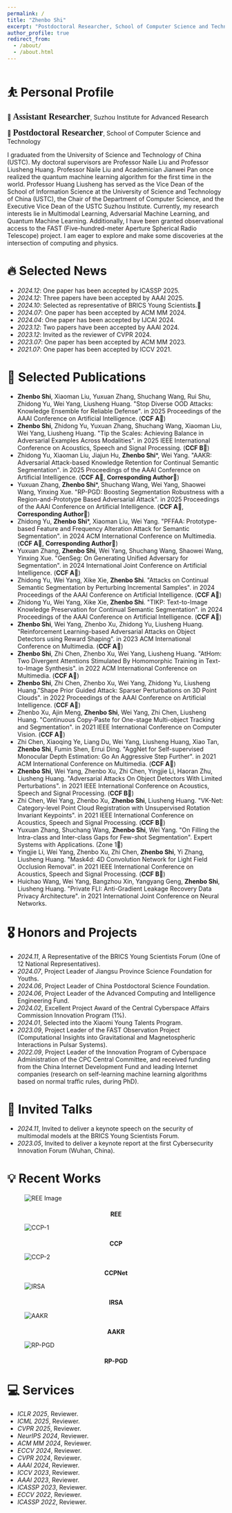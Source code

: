```yaml
---
permalink: /
title: "Zhenbo Shi"
excerpt: "Postdoctoral Researcher, School of Computer Science and Technology, University of Science and Technology of China."
author_profile: true
redirect_from: 
  - /about/
  - /about.html
---
```



<span class='anchor' id='about-me'></span>

# ⛹️ Personal Profile
👔 <span style="font-family: 'Times New Roman', serif; font-weight: bold; font-size: 20px;">Assistant Researcher</span>, Suzhou Institute for Advanced Research

👔 <span style="font-family: 'Times New Roman', serif; font-weight: bold; font-size: 20px;">Postdoctoral Researcher</span>, School of Computer Science and Technology

I graduated from the University of Science and Technology of China (USTC). 
My doctoral supervisors are Professor Naile Liu and Professor Liusheng Huang. 
Professor Naile Liu and Academician Jianwei Pan once realized the quantum machine learning algorithm for the first time in the world.
Professor Huang Liusheng has served as the Vice Dean of the School of Information Science at the University of Science and Technology of China (USTC), the Chair of the Department of Computer Science, and the Executive Vice Dean of the USTC Suzhou Institute.
Currently, my research interests lie in Multimodal Learning, Adversarial Machine Learning, and Quantum Machine Learning. Additionally, I have been granted observational access to the FAST (Five-hundred-meter Aperture Spherical Radio Telescope) project. I am eager to explore and make some discoveries at the intersection of computing and physics.


# 🔥 Selected News
- *2024.12*: One paper has been accepted by ICASSP 2025.
- *2024.12*: Three papers have been accepted by AAAI 2025.
- *2024.10*: Selected as representative of BRICS Young Scientists.🎉
- *2024.07*: One paper has been accepted by ACM MM 2024.
- *2024.04*: One paper has been accepted by IJCAI 2024.
- *2023.12*: Two papers have been accepted by AAAI 2024.
- *2023.12*: Invited as the reviewer of CVPR 2024.
- *2023.07*: One paper has been accepted by ACM MM 2023.
- *2021.07*: One paper has been accepted by ICCV 2021.

# 📝 Selected Publications 

- **Zhenbo Shi**, Xiaoman Liu, Yuxuan Zhang, Shuchang Wang, Rui Shu, Zhidong Yu, Wei Yang, Liusheng Huang. "Stop Diverse OOD Attacks: Knowledge Ensemble for Reliable Defense". in 2025 Proceedings of the AAAI Conference on Artificial Intelligence. (**CCF A**🎉)
- **Zhenbo Shi**, Zhidong Yu, Yuxuan Zhang, Shuchang Wang, Xiaoman Liu, Wei Yang, Liusheng Huang. "Tip the Scales: Achieving Balance in Adversarial Examples Across Modalities". in 2025 IEEE International Conference on Acoustics, Speech and Signal Processing. (**CCF B**🎉)
- Zhidong Yu, Xiaoman Liu, Jiajun Hu, **Zhenbo Shi***, Wei Yang. "AAKR: Adversarial Attack-based Knowledge Retention for Continual Semantic Segmentation". in 2025 Proceedings of the AAAI Conference on Artificial Intelligence. (**CCF A**🎉, **Corresponding Author**🌻)
- Yuxuan Zhang, **Zhenbo Shi***, Shuchang Wang, Wei Yang, Shaowei Wang, Yinxing Xue. "RP-PGD: Boosting Segmentation Robustness with a Region-and-Prototype Based Adversarial Attack". in 2025 Proceedings of the AAAI Conference on Artificial Intelligence. (**CCF A**🎉, **Corresponding Author**🌻)
- Zhidong Yu, **Zhenbo Shi***, Xiaoman Liu, Wei Yang. "PFFAA: Prototype-based Feature and Frequency Alteration Attack for Semantic Segmentation". in 2024 ACM International Conference on Multimedia. (**CCF A**🎉, **Corresponding Author**🌻)
- Yuxuan Zhang, **Zhenbo Shi**, Wei Yang, Shuchang Wang, Shaowei Wang, Yinxing Xue. "GenSeg: On Generating Unified Adversary for Segmentation". in 2024 International Joint Conference on Artificial Intelligence. (**CCF A**🎉)
- Zhidong Yu, Wei Yang, Xike Xie, **Zhenbo Shi**. "Attacks on Continual Semantic Segmentation by Perturbing Incremental Samples". in 2024 Proceedings of the AAAI Conference on Artificial Intelligence. (**CCF A**🎉)
- Zhidong Yu, Wei Yang, Xike Xie, **Zhenbo Shi**. "TIKP: Text-to-Image Knowledge Preservation for Continual Semantic Segmentation". in 2024 Proceedings of the AAAI Conference on Artificial Intelligence. (**CCF A**🎉)
- **Zhenbo Shi**, Wei Yang, Zhenbo Xu, Zhidong Yu, Liusheng Huang. "Reinforcement Learning-based Adversarial Attacks on Object Detectors using Reward Shaping". in 2023 ACM International Conference on Multimedia. (**CCF A**🎉)
- **Zhenbo Shi**, Zhi Chen, Zhenbo Xu, Wei Yang, Liusheng Huang. "AtHom: Two Divergent Attentions Stimulated By Homomorphic Training in Text-to-Image Synthesis". in 2022 ACM International Conference on Multimedia. (**CCF A**🎉)
- **Zhenbo Shi**, Zhi Chen, Zhenbo Xu, Wei Yang, Zhidong Yu, Liusheng Huang."Shape Prior Guided Attack: Sparser Perturbations on 3D Point Clouds". in 2022 Proceedings of the AAAI Conference on Artificial Intelligence. (**CCF A**🎉)
- Zhenbo Xu, Ajin Meng, **Zhenbo Shi**, Wei Yang, Zhi Chen, Liusheng Huang. "Continuous Copy-Paste for One-stage Multi-object Tracking and Segmentation". in 2021 IEEE International Conference on Computer Vision. (**CCF A**🎉)
- Zhi Chen, Xiaoqing Ye, Liang Du, Wei Yang, Liusheng Huang, Xiao Tan, **Zhenbo Shi**, Fumin Shen, Errui Ding. "AggNet for Self-supervised Monocular Depth Estimation: Go An Aggressive Step Further". in 2021 ACM International Conference on Multimedia. (**CCF A**🎉)
- **Zhenbo Shi**, Wei Yang, Zhenbo Xu, Zhi Chen, Yingjie Li, Haoran Zhu, Liusheng Huang. "Adversarial Attacks On Object Detectors With Limited Perturbations". in 2021 IEEE International Conference on Acoustics, Speech and Signal Processing. (**CCF B**🎉)
- Zhi Chen, Wei Yang, Zhenbo Xu, **Zhenbo Shi**, Liusheng Huang. "VK-Net: Category-level Point Cloud Registration with Unsupervised Rotation Invariant Keypoints". in 2021 IEEE International Conference on Acoustics, Speech and Signal Processing. (**CCF B**🎉)
- Yuxuan Zhang, Shuchang Wang, **Zhenbo Shi**, Wei Yang. "On Filling the Intra-class and Inter-class Gaps for Few-shot Segmentation". Expert Systems with Applications. (Zone 1🎉)
- Yingjie Li, Wei Yang, Zhenbo Xu, Zhi Chen, **Zhenbo Shi**, Yi Zhang, Liusheng Huang. "Mask4d: 4D Convolution Network for Light Field Occlusion Removal". in 2021 IEEE International Conference on Acoustics, Speech and Signal Processing. (**CCF B**🎉)
- Huichao Wang, Wei Yang, Bangzhou Xin, Yangyang Geng, **Zhenbo Shi**, Liusheng Huang. "Private FLI: Anti-Gradient Leakage Recovery Data Privacy Architecture". in 2021 International Joint Conference on Neural Networks.


# 🎖 Honors and Projects
- *2024.11*, A Representative of the BRICS Young Scientists Forum (One of 12 National Representatives).
- *2024.07*, Project Leader of Jiangsu Province Science Foundation for Youths.
- *2024.06*, Project Leader of China Postdoctoral Science Foundation.
- *2024.06*, Project Leader of the Advanced Computing and Intelligence Engineering Fund.
- *2024.02*, Excellent Project Award of the Central Cyberspace Affairs Commission Innovation Program (1%).
- *2024.01*, Selected into the Xiaomi Young Talents Program.
- *2023.09*, Project Leader of the FAST Observation Project (Computational Insights into Gravitational and Magnetospheric Interactions in Pulsar Systems).
- *2022.09*, Project Leader of the Innovation Program of Cyberspace Administration of the CPC Central Committee, and received funding from the China Internet Development Fund and leading Internet companies (research on self-learning machine learning algorithms based on normal traffic rules, during PhD).


# 💬 Invited Talks
- *2024.11*, Invited to deliver a keynote speech on the security of multimodal models at the BRICS Young Scientists Forum.
- *2023.05*, Invited to deliver a keynote report at the first Cybersecurity Innovation Forum (Wuhan, China).


# 💡 Recent Works
<figure>
  <img src="../images/REE-1.png" alt="REE Image" title="REE" style="margin-bottom: 20px;" />
  <figcaption style="text-align: center; font-weight: bold;">REE</figcaption>
</figure>

<figure>
  <img src="../images/CCP-1.png" alt="CCP-1" title="CCP" style="margin-bottom: 20px;" />
  <figcaption style="text-align: center; font-weight: bold;">CCP</figcaption>
</figure>

<figure>
  <img src="../images/CCP-2.png" alt="CCP-2" title="CCP" style="margin-bottom: 20px;" />
  <figcaption style="text-align: center; font-weight: bold;">CCPNet</figcaption>
</figure>

<figure>
  <img src="../images/IRSA-1.png" alt="IRSA" title="IRSA" style="margin-bottom: 20px;" />
  <figcaption style="text-align: center; font-weight: bold;">IRSA</figcaption>
</figure>

<figure>
  <img src="../images/AAKR-1.png" alt="AAKR" title="AAKR" style="margin-bottom: 20px;" />
  <figcaption style="text-align: center; font-weight: bold;">AAKR</figcaption>
</figure>

<figure>
  <img src="../images/RP-PGD-1.png" alt="RP-PGD" title="RP-PGD" style="margin-bottom: 20px;" />
  <figcaption style="text-align: center; font-weight: bold;">RP-PGD</figcaption>
</figure>



# 💻 Services
- *ICLR 2025*, Reviewer.
- *ICML 2025*, Reviewer.
- *CVPR 2025*, Reviewer.
- *NeurIPS 2024*, Reviewer.
- *ACM MM 2024*, Reviewer.
- *ECCV 2024*, Reviewer.
- *CVPR 2024*, Reviewer.
- *AAAI 2024*, Reviewer.
- *ICCV 2023*, Reviewer.
- *AAAI 2023*, Reviewer.
- *ICASSP 2023*, Reviewer.
- *ECCV 2022*, Reviewer.
- *ICASSP 2022*, Reviewer.

